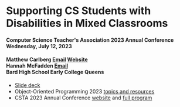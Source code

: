 # Supporting CS Students with Disabilities in Mixed Classrooms


#### Computer Science Teacher's Association 2023 Annual Conference<br>Wednesday, July 12, 2023



#### Matthew Carlberg [Email](mailto:mcarlberg@bhsec.bard.edu) [Website](https://mattcarlberg.github.io)<br>Hannah McFadden [Email](mailto:hmcfadden@bhsec.bard.edu)<br>Bard High School Early College Queens

* [Slide deck](https://docs.google.com/presentation/d/1cifcie7otRyBC6tRji7_M-lY0LBu0h0H1sQqxOwUQ2s/edit#slide=id.g25423ddfb3c_1_1)
* Object-Oriented Programming 2023 [topics and resources](https://github.com/mattcarlberg/OOP-Sp23-Reference)
* CSTA 2023 Annual Conference [website](https://conference.csteachers.org/event/70540fe3-e9e1-42d9-bd29-10e67825b09b/summary) and [full program](https://conference.csteachers.org/event/70540fe3-e9e1-42d9-bd29-10e67825b09b/websitePage:d7f14a20-2ee6-4207-aa4e-f75d5b2b31a1)

